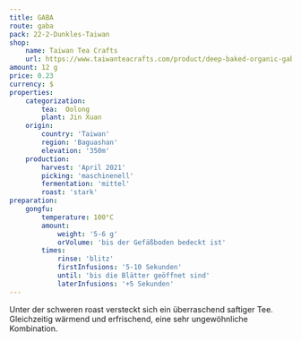 ```yaml
---
title: GABA
route: gaba
pack: 22-2-Dunkles-Taiwan
shop:
    name: Taiwan Tea Crafts
    url: https://www.taiwanteacrafts.com/product/deep-baked-organic-gaba-oolong-tea/?attribute_pa_weight=250-g-8-82-oz-save-20&v=3a52f3c22ed6
amount: 12 g
price: 0.23
currency: $
properties:
    categorization:
        tea:  Oolong
        plant: Jin Xuan
    origin:
        country: 'Taiwan'
        region: 'Baguashan'
        elevation: '350m'
    production:
        harvest: 'April 2021'
        picking: 'maschinenell'
        fermentation: 'mittel'
        roast: 'stark'
preparation:
    gongfu:
        temperature: 100°C
        amount:
            weight: '5-6 g'
            orVolume: 'bis der Gefäßboden bedeckt ist'
        times:
            rinse: 'blitz'
            firstInfusions: '5-10 Sekunden'
            until: 'bis die Blätter geöffnet sind'
            laterInfusions: '+5 Sekunden'
---
```

Unter der schweren roast versteckt sich ein überraschend saftiger Tee. Gleichzeitig wärmend und erfrischend, eine sehr ungewöhnliche Kombination.